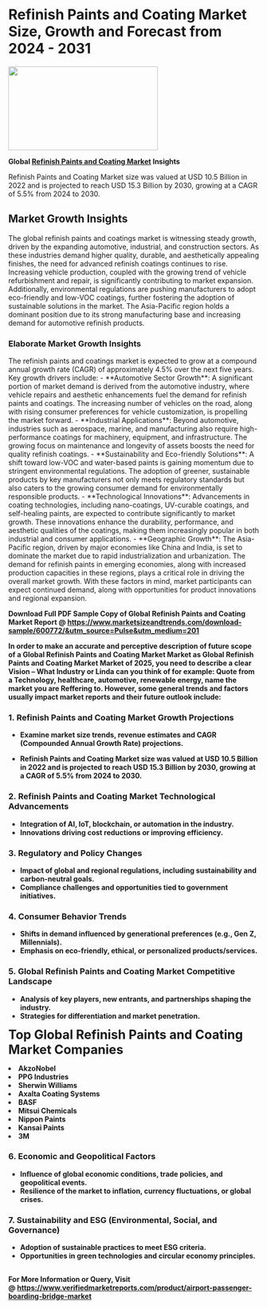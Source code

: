 <H1>Refinish Paints and Coating Market Size, Growth and Forecast from 2024 - 2031</H1><img class="aligncenter size-medium wp-image-584254" src="https://thirdeyenews.in/wp-content/uploads/2024/09/Global-Market-Research-300x168.jpeg" alt="" width="300" height="168" /><p><strong>Global&nbsp;<a href="https://www.marketsizeandtrends.com/download-sample/600772/&amp;utm_source=Pulse&amp;utm_medium=201">Refinish Paints and Coating Market</a> Insights</strong></p><p>Refinish Paints and Coating Market size was valued at USD 10.5 Billion in 2022 and is projected to reach USD 15.3 Billion by 2030, growing at a CAGR of 5.5% from 2024 to 2030.</p><p><h2>Market Growth Insights</h2> The global refinish paints and coatings market is witnessing steady growth, driven by the expanding automotive, industrial, and construction sectors. As these industries demand higher quality, durable, and aesthetically appealing finishes, the need for advanced refinish coatings continues to rise. Increasing vehicle production, coupled with the growing trend of vehicle refurbishment and repair, is significantly contributing to market expansion. Additionally, environmental regulations are pushing manufacturers to adopt eco-friendly and low-VOC coatings, further fostering the adoption of sustainable solutions in the market. The Asia-Pacific region holds a dominant position due to its strong manufacturing base and increasing demand for automotive refinish products. <p><strong></strong></p> <h3>Elaborate Market Growth Insights</h3> The refinish paints and coatings market is expected to grow at a compound annual growth rate (CAGR) of approximately 4.5% over the next five years. Key growth drivers include: - **Automotive Sector Growth**: A significant portion of market demand is derived from the automotive industry, where vehicle repairs and aesthetic enhancements fuel the demand for refinish paints and coatings. The increasing number of vehicles on the road, along with rising consumer preferences for vehicle customization, is propelling the market forward. - **Industrial Applications**: Beyond automotive, industries such as aerospace, marine, and manufacturing also require high-performance coatings for machinery, equipment, and infrastructure. The growing focus on maintenance and longevity of assets boosts the need for quality refinish coatings. - **Sustainability and Eco-friendly Solutions**: A shift toward low-VOC and water-based paints is gaining momentum due to stringent environmental regulations. The adoption of greener, sustainable products by key manufacturers not only meets regulatory standards but also caters to the growing consumer demand for environmentally responsible products. - **Technological Innovations**: Advancements in coating technologies, including nano-coatings, UV-curable coatings, and self-healing paints, are expected to contribute significantly to market growth. These innovations enhance the durability, performance, and aesthetic qualities of the coatings, making them increasingly popular in both industrial and consumer applications. - **Geographic Growth**: The Asia-Pacific region, driven by major economies like China and India, is set to dominate the market due to rapid industrialization and urbanization. The demand for refinish paints in emerging economies, along with increased production capacities in these regions, plays a critical role in driving the overall market growth. With these factors in mind, market participants can expect continued demand, along with opportunities for product innovations and regional expansion. <p><strong></p><p><span class=""><strong>Download Full PDF Sample Copy of Global Refinish Paints and Coating Market Report</strong> @ <a href="https://www.marketsizeandtrends.com/download-sample/600772/&amp;utm_source=Pulse&amp;utm_medium=201" target="_blank">https://www.marketsizeandtrends.com/download-sample/600772/&amp;utm_source=Pulse&amp;utm_medium=201</a></span></p><p>In order to make an accurate and perceptive description of future scope of a Global&nbsp;Refinish Paints and Coating Market Market as Global&nbsp;Refinish Paints and Coating Market Market of 2025, you need to describe a clear Vision &ndash; What Industry or Linda can you think of for example: Quote from a Technology, healthcare, automotive, renewable energy, name the market you are Reffering to. However, some general trends and factors usually impact market reports and their future outlook include:</p><h3>1.&nbsp;<strong>Refinish Paints and Coating Market Growth Projections</strong></h3><ul><li>Examine market size trends, revenue estimates and CAGR (Compounded Annual Growth Rate) projections.</li><li><p>Refinish Paints and Coating Market size was valued at USD 10.5 Billion in 2022 and is projected to reach USD 15.3 Billion by 2030, growing at a CAGR of 5.5% from 2024 to 2030.</p></li></ul><h3>2.&nbsp;<strong>Refinish Paints and Coating Market Technological Advancements</strong></h3><ul><li>Integration of AI, IoT, blockchain, or automation in the industry.</li><li>Innovations driving cost reductions or improving efficiency.</li></ul><h3>3.&nbsp;<strong>Regulatory and Policy Changes</strong></h3><ul><li>Impact of global and regional regulations, including sustainability and carbon-neutral goals.</li><li>Compliance challenges and opportunities tied to government initiatives.</li></ul><h3>4.&nbsp;<strong>Consumer Behavior Trends</strong></h3><ul><li>Shifts in demand influenced by generational preferences (e.g., Gen Z, Millennials).</li><li>Emphasis on eco-friendly, ethical, or personalized products/services.</li></ul><h3>5.&nbsp;<strong>Global Refinish Paints and Coating Market Competitive Landscape</strong></h3><ul><li>Analysis of key players, new entrants, and partnerships shaping the industry.</li><li>Strategies for differentiation and market penetration.</li></ul><p data-pm-slice="1 1 []"><span style="color: inherit; font-family: inherit; font-size: 25px;">Top Global Refinish Paints and Coating Market Companies</span></p><div class="" data-test-id=""><p><li>AkzoNobel</li><li> PPG Industries</li><li> Sherwin Williams</li><li> Axalta Coating Systems</li><li> BASF</li><li> Mitsui Chemicals</li><li> Nippon Paints</li><li> Kansai Paints</li><li> 3M</li></p></div><h3>6.&nbsp;<strong>Economic and Geopolitical Factors</strong></h3><ul><li>Influence of global economic conditions, trade policies, and geopolitical events.</li><li>Resilience of the market to inflation, currency fluctuations, or global crises.</li></ul><h3>7.&nbsp;<strong>Sustainability and ESG (Environmental, Social, and Governance)</strong></h3><ul><li>Adoption of sustainable practices to meet ESG criteria.</li><li>Opportunities in green technologies and circular economy principles.</li></ul><h2><strong style="font-size: 14px;">For More Information or Query, Visit @&nbsp;</strong><a style="background-color: #ffffff; font-size: 14px;" href="https://www.marketsizeandtrends.com/report/refinish-paints-and-coating-market/" target="_blank">https://www.verifiedmarketreports.com/product/airport-passenger-boarding-bridge-market</a></h2>
